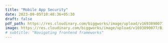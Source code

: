 ```yaml
---
title: "Mobile App Security"
date: 2023-09-05T10:48:36+05:30
draft: false
pdf_path: https://res.cloudinary.com/biggworks/image/upload/v1693890077/Biggworks%20PDF%20of%20Blogs/Mobile_App_Security_logbva.pdf#toolbar=0
image: https://res.cloudinary.com/biggworks/image/upload/v1693890077/Biggworks%20PDF%20of%20Blogs/Mobile_App_Security_logbva.png
# subtitle: "Navigating frontend frameworks"
---
```


